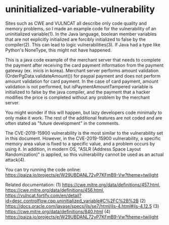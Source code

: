 # uninitialized-variable-vulnerability

Sites such as CWE and VULNCAT all describe only code quality and memory problems, so I made an example code for the vulnerability of an uninitialized variable(1). In the Java language, boolean member variables that are not explicitly initialized are forcibly initialized to false by the compiler(2). This can lead to logic vulnerabilities(3). If Java had a type like Python's NoneType, this might not have happened.

This is a java code example of the merchant server that needs to complete the payment after receiving the card payment information from the payment gateway (ex. inicis in korea). Merchant server performs amount validation (OrderPgData.validateAmount()) for paypal payment and does not perform amount validation for card payment. In the case of card payment, amount validation is not performed, but isPaymentAmountTampered variable is initialized to false by the java compiler, and the payment that a hacker modifies the price is completed without any problem by the merchant server.

You might wonder if this will happen, but lazy developers code minimally to only make it work. The rest of the additional features are not coded and are often stated as "future development" in the comments.

The CVE-2019-15900 vulnerability is the most similar to the vulnerability set in this document. However, in the CVE-2019-15900 vulnerability, a specific memory area value is fixed to a specific value, and a problem occurs by using it. In addition, in modern OS, "ASLR (Address Space Layout Randomization)" is applied, so this vulnerability cannot be used as an actual attack(4).

You can try running the code online: https://paiza.io/projects/e/W29UBDANL72yP7KFmB9-Vw?theme=twilight

Related documentation:
(1) https://cwe.mitre.org/data/definitions/457.html, https://cwe.mitre.org/data/definitions/456.html, https://vulncat.fortify.com/en/detail?id=desc.controlflow.cpp.uninitialized_variable#C%2FC%2B%2B
(2) https://docs.oracle.com/javase/specs/jls/se7/html/jls-4.html#jls-4.12.5
(3) https://cwe.mitre.org/data/definitions/840.html
(4) https://paiza.io/projects/e/W29UBDANL72yP7KFmB9-Vw?theme=twilight
